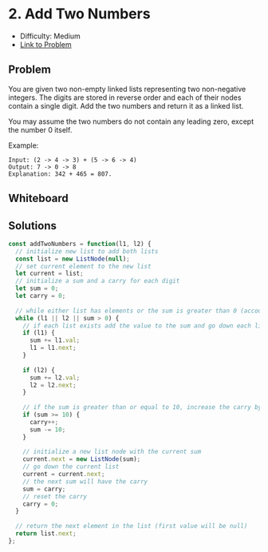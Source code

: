 # 2. Add Two Numbers
* Difficulty: Medium
* [Link to Problem](https://leetcode.com/problems/add-two-numbers/)

## Problem
You are given two non-empty linked lists representing two non-negative integers. The digits are stored in reverse order and each of their nodes contain a single digit. Add the two numbers and return it as a linked list.

You may assume the two numbers do not contain any leading zero, except the number 0 itself.

Example:

```
Input: (2 -> 4 -> 3) + (5 -> 6 -> 4)
Output: 7 -> 0 -> 8
Explanation: 342 + 465 = 807.
```


## Whiteboard



## Solutions

```javascript
const addTwoNumbers = function(l1, l2) {
  // initialize new list to add both lists
  const list = new ListNode(null);
  // set current element to the new list
  let current = list;
  // initialize a sum and a carry for each digit
  let sum = 0;
  let carry = 0;
  
  // while either list has elements or the sum is greater than 0 (account for last digit having a carry)
  while (l1 || l2 || sum > 0) {
    // if each list exists add the value to the sum and go down each list
    if (l1) {
      sum += l1.val;
      l1 = l1.next;
    }
    
    if (l2) {
      sum += l2.val;
      l2 = l2.next;
    }
    
    // if the sum is greater than or equal to 10, increase the carry by one and subtract 10 to get a single digit
    if (sum >= 10) {
      carry++;
      sum -= 10;
    }
    
    // initialize a new list node with the current sum
    current.next = new ListNode(sum);
    // go down the current list
    current = current.next;
    // the next sum will have the carry
    sum = carry;
    // reset the carry
    carry = 0;
  }
  
  // return the next element in the list (first value will be null)
  return list.next;
};
```
